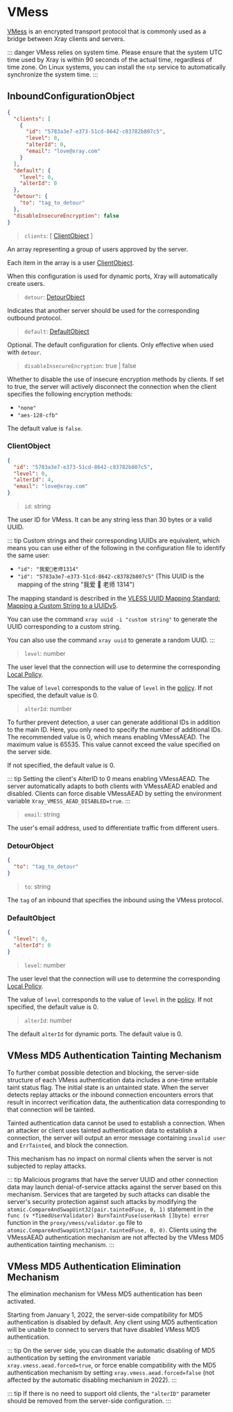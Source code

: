 # VMess

[VMess](../../development/protocols/vmess.md) is an encrypted transport protocol that is commonly used as a bridge between Xray clients and servers.

::: danger
VMess relies on system time. Please ensure that the system UTC time used by Xray is within 90 seconds of the actual time, regardless of time zone. On Linux systems, you can install the `ntp` service to automatically synchronize the system time.
:::

## InboundConfigurationObject

```json
{
  "clients": [
    {
      "id": "5783a3e7-e373-51cd-8642-c83782b807c5",
      "level": 0,
      "alterId": 0,
      "email": "love@xray.com"
    }
  ],
  "default": {
    "level": 0,
    "alterId": 0
  },
  "detour": {
    "to": "tag_to_detour"
  },
  "disableInsecureEncryption": false
}
```

> `clients`: \[ [ClientObject](#clientobject) \]

An array representing a group of users approved by the server.

Each item in the array is a user [ClientObject](#clientobject).

When this configuration is used for dynamic ports, Xray will automatically create users.

> `detour`: [DetourObject](#detourobject)

Indicates that another server should be used for the corresponding outbound protocol.

> `default`: [DefaultObject](#defaultobject)

Optional. The default configuration for clients. Only effective when used with `detour`.

> `disableInsecureEncryption`: true | false

Whether to disable the use of insecure encryption methods by clients. If set to true, the server will actively disconnect the connection when the client specifies the following encryption methods:

- `"none"`
- `"aes-128-cfb"`

The default value is `false`.

### ClientObject

```json
{
  "id": "5783a3e7-e373-51cd-8642-c83782b807c5",
  "level": 0,
  "alterId": 4,
  "email": "love@xray.com"
}
```

> `id`: string

The user ID for VMess. It can be any string less than 30 bytes or a valid UUID.

::: tip
Custom strings and their corresponding UUIDs are equivalent, which means you can use either of the following in the configuration file to identify the same user:

- `"id": "我爱🍉老师1314"`
- `"id": "5783a3e7-e373-51cd-8642-c83782b807c5"` (This UUID is the mapping of the string "我爱 🍉 老师 1314")

The mapping standard is described in the [VLESS UUID Mapping Standard: Mapping a Custom String to a UUIDv5](https://github.com/XTLS/Xray-core/issues/158).

You can use the command `xray uuid -i "custom string"` to generate the UUID corresponding to a custom string.

You can also use the command `xray uuid` to generate a random UUID. :::

> `level`: number

The user level that the connection will use to determine the corresponding [Local Policy](../policy.md#levelpolicyobject).

The value of `level` corresponds to the value of `level` in the [policy](../policy.md#policyobject). If not specified, the default value is 0.

> `alterId`: number

To further prevent detection, a user can generate additional IDs in addition to the main ID. Here, you only need to specify the number of additional IDs. The recommended value is 0, which means enabling VMessAEAD. The maximum value is 65535. This value cannot exceed the value specified on the server side.

If not specified, the default value is 0.

::: tip
Setting the client's AlterID to 0 means enabling VMessAEAD. The server automatically adapts to both clients with VMessAEAD enabled and disabled. Clients can force disable VMessAEAD by setting the environment variable `Xray_VMESS_AEAD_DISABLED=true`.
:::

> `email`: string

The user's email address, used to differentiate traffic from different users.

### DetourObject

```json
{
  "to": "tag_to_detour"
}
```

> `to`: string

The `tag` of an inbound that specifies the inbound using the VMess protocol.

### DefaultObject

```json
{
  "level": 0,
  "alterId": 0
}
```

> `level`: number

The user level that the connection will use to determine the corresponding [Local Policy](../policy.md#levelpolicyobject).

The value of `level` corresponds to the value of `level` in the [policy](../policy.md#policyobject). If not specified, the default value is 0.

> `alterId`: number

The default `alterId` for dynamic ports. The default value is 0.

## VMess MD5 Authentication Tainting Mechanism

To further combat possible detection and blocking, the server-side structure of each VMess authentication data includes a one-time writable taint status flag. The initial state is an untainted state. When the server detects replay attacks or the inbound connection encounters errors that result in incorrect verification data, the authentication data corresponding to that connection will be tainted.

Tainted authentication data cannot be used to establish a connection. When an attacker or client uses tainted authentication data to establish a connection, the server will output an error message containing `invalid user` and `ErrTainted`, and block the connection.

This mechanism has no impact on normal clients when the server is not subjected to replay attacks.

::: tip
Malicious programs that have the server UUID and other connection data may launch denial-of-service attacks against the server based on this mechanism. Services that are targeted by such attacks can disable the server's security protection against such attacks by modifying the `atomic.CompareAndSwapUint32(pair.taintedFuse, 0, 1)` statement in the `func (v *TimedUserValidator) BurnTaintFuse(userHash []byte) error` function in the `proxy/vmess/validator.go` file to `atomic.CompareAndSwapUint32(pair.taintedFuse, 0, 0)`. Clients using the VMessAEAD authentication mechanism are not affected by the VMess MD5 authentication tainting mechanism.
:::

## VMess MD5 Authentication Elimination Mechanism

The elimination mechanism for VMess MD5 authentication has been activated.

Starting from January 1, 2022, the server-side compatibility for MD5 authentication is disabled by default. Any client using MD5 authentication will be unable to connect to servers that have disabled VMess MD5 authentication.

::: tip
On the server side, you can disable the automatic disabling of MD5 authentication by setting the environment variable `xray.vmess.aead.forced=true`, or force enable compatibility with the MD5 authentication mechanism by setting `xray.vmess.aead.forced=false` (not affected by the automatic disabling mechanism in 2022).
:::

::: tip
If there is no need to support old clients, the `"alterID"` parameter should be removed from the server-side configuration.
:::
